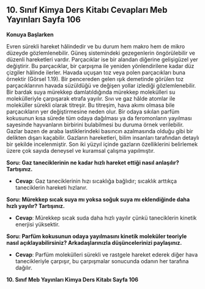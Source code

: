 ## 10. Sınıf Kimya Ders Kitabı Cevapları Meb Yayınları Sayfa 106

**Konuya Başlarken**

Evren sürekli hareket hâlindedir ve bu durum hem makro hem de mikro düzeyde gözlemlenebilir. Güneş sistemindeki gezegenlerin öngörülebilir ve düzenli hareketleri vardır. Parçacıklar ise bir alandan diğerine gelişigüzel yer değiştirir. Bu parçacıklar, bir çarpışma ile yeniden yönlendirilene kadar düz çizgiler hâlinde ilerler. Havada uçuşan toz veya polen parçacıkları buna örnektir (Görsel 1.19). Bir pencereden gelen ışık demetinde görülen toz parçacıklarının havada süzüldüğü ve değişen yollar izlediği gözlemlenebilir. Bir bardak suya mürekkep damlatıldığında mürekkep molekülleri su molekülleriyle çarpışarak etrafa yayılır. Sıvı ve gaz hâlde atomlar ile moleküller sürekli olarak titreşir. Bu titreşim, hava akımı olmasa bile parçacıkların yer değiştirmesine neden olur. Bir odaya sıkılan parfüm kokusunun kısa sürede tüm odaya dağılması ya da feromonların yayılması sayesinde hayvanların birbirini bulabilmesi bu duruma örnek verilebilir. Gazlar bazen de araba lastiklerindeki basıncın azalmasında olduğu gibi bir delikten dışarı kaçabilir. Gazların hareketleri, bilim insanları tarafından detaylı bir şekilde incelenmiştir. Son iki yüzyıl içinde gazların özelliklerini belirlemek üzere çok sayıda deneysel ve kuramsal çalışma yapılmıştır.

**Soru: Gaz taneciklerinin ne kadar hızlı hareket ettiği nasıl anlaşılır? Tartışınız.**

* **Cevap**: Gaz taneciklerinin hızı sıcaklığa bağlıdır; sıcaklık arttıkça taneciklerin hareketi hızlanır.

**Soru: Mürekkep sıcak suya mı yoksa soğuk suya mı eklendiğinde daha hızlı yayılır? Tartışınız.**

* **Cevap**: Mürekkep sıcak suda daha hızlı yayılır çünkü taneciklerin kinetik enerjisi yüksektir.

**Soru: Parfüm kokusunun odaya yayılmasını kinetik moleküler teoriyle nasıl açıklayabilirsiniz? Arkadaşlarınızla düşüncelerinizi paylaşınız.**

* **Cevap**: Parfüm molekülleri sürekli ve rastgele hareket ederek diğer hava tanecikleriyle çarpışır, bu çarpışmalar sonucunda odanın her tarafına dağılır.

**10. Sınıf Meb Yayınları Kimya Ders Kitabı Sayfa 106**